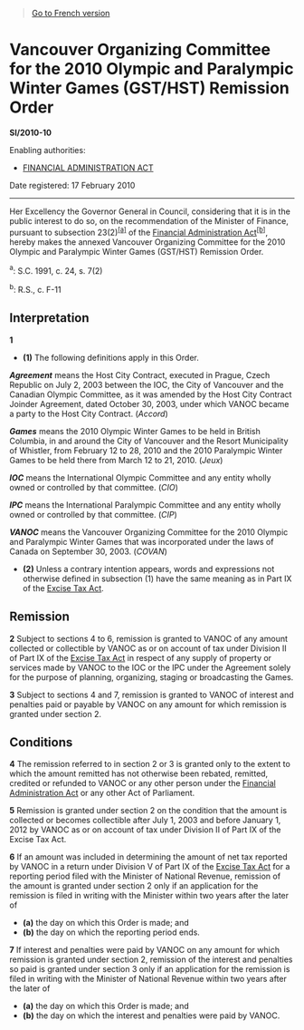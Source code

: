 > [Go to French version](/fr/Règlements/Textes%20réglementaires/2010/10.md)

# Vancouver Organizing Committee for the 2010 Olympic and Paralympic Winter Games (GST/HST) Remission Order

**SI/2010-10**

Enabling authorities: 
- [FINANCIAL ADMINISTRATION ACT](/en/Acts/Revised%20Statutes%20of%20Canada/F/F-11.md)

Date registered: 17 February 2010

----------

Her Excellency the Governor General in Council, considering that it is in the public interest to do so, on the recommendation of the Minister of Finance, pursuant to subsection 23(2)<sup><a href='#fn_2010_a'>[a]</a></sup> of the [Financial Administration Act](/en/Acts/Revised%20Statutes%20of%20Canada/F/F-11.md)<sup><a href='#fn_2010_b'>[b]</a></sup>, hereby makes the annexed Vancouver Organizing Committee for the 2010 Olympic and Paralympic Winter Games (GST/HST) Remission Order.

<a name='fn_2010_a'><sup>a</sup></a>: S.C. 1991, c. 24, s. 7(2)<br />

<a name='fn_2010_b'><sup>b</sup></a>: R.S., c. F-11<br />




## Interpretation


**1** 

- **(1)** The following definitions apply in this Order.

***Agreement*** means the Host City Contract, executed in Prague, Czech Republic on July 2, 2003 between the IOC, the City of Vancouver and the Canadian Olympic Committee, as it was amended by the Host City Contract Joinder Agreement, dated October 30, 2003, under which VANOC became a party to the Host City Contract. (*Accord*)

***Games*** means the 2010 Olympic Winter Games to be held in British Columbia, in and around the City of Vancouver and the Resort Municipality of Whistler, from February 12 to 28, 2010 and the 2010 Paralympic Winter Games to be held there from March 12 to 21, 2010. (*Jeux*)

***IOC*** means the International Olympic Committee and any entity wholly owned or controlled by that committee. (*CIO*)

***IPC*** means the International Paralympic Committee and any entity wholly owned or controlled by that committee. (*CIP*)

***VANOC*** means the Vancouver Organizing Committee for the 2010 Olympic and Paralympic Winter Games that was incorporated under the laws of Canada on September 30, 2003. (*COVAN*)

- **(2)** Unless a contrary intention appears, words and expressions not otherwise defined in subsection (1) have the same meaning as in Part IX of the [Excise Tax Act](/en/Acts/Revised%20Statutes%20of%20Canada/E/E-15.md).




## Remission


**2** Subject to sections 4 to 6, remission is granted to VANOC of any amount collected or collectible by VANOC as or on account of tax under Division II of Part IX of the [Excise Tax Act](/en/Acts/Revised%20Statutes%20of%20Canada/E/E-15.md) in respect of any supply of property or services made by VANOC to the IOC or the IPC under the Agreement solely for the purpose of planning, organizing, staging or broadcasting the Games.



**3** Subject to sections 4 and 7, remission is granted to VANOC of interest and penalties paid or payable by VANOC on any amount for which remission is granted under section 2.




## Conditions


**4** The remission referred to in section 2 or 3 is granted only to the extent to which the amount remitted has not otherwise been rebated, remitted, credited or refunded to VANOC or any other person under the [Financial Administration Act](/en/Acts/Revised%20Statutes%20of%20Canada/F/F-11.md) or any other Act of Parliament.



**5** Remission is granted under section 2 on the condition that the amount is collected or becomes collectible after July 1, 2003 and before January 1, 2012 by VANOC as or on account of tax under Division II of Part IX of the Excise Tax Act.



**6** If an amount was included in determining the amount of net tax reported by VANOC in a return under Division V of Part IX of the [Excise Tax Act](/en/Acts/Revised%20Statutes%20of%20Canada/E/E-15.md) for a reporting period filed with the Minister of National Revenue, remission of the amount is granted under section 2 only if an application for the remission is filed in writing with the Minister within two years after the later of
- **(a)** the day on which this Order is made; and
- **(b)** the day on which the reporting period ends.



**7** If interest and penalties were paid by VANOC on any amount for which remission is granted under section 2, remission of the interest and penalties so paid is granted under section 3 only if an application for the remission is filed in writing with the Minister of National Revenue within two years after the later of
- **(a)** the day on which this Order is made; and
- **(b)** the day on which the interest and penalties were paid by VANOC.


